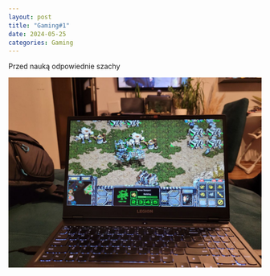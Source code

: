 ```yaml
---
layout: post
title: "Gaming#1"
date: 2024-05-25
categories: Gaming
---
```

Przed nauką odpowiednie szachy

![Optional Text](images/gaming1.jpg)
